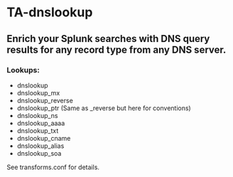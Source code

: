 # TA-dnslookup

## Enrich your Splunk searches with DNS query results for any record type from any DNS server.   


### Lookups:  
- dnslookup
- dnslookup_mx
- dnslookup_reverse
- dnslookup_ptr (Same as _reverse but here for conventions)
- dnslookup_ns
- dnslookup_aaaa
- dnslookup_txt
- dnslookup_cname
- dnslookup_alias
- dnslookup_soa

See transforms.conf for details.

